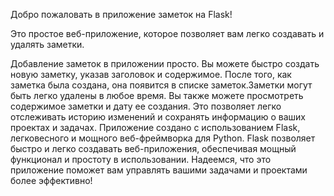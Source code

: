 Добро пожаловать в приложение заметок на Flask!

Это простое веб-приложение, которое позволяет вам легко создавать и удалять заметки.

Добавление заметок в приложении просто. Вы можете быстро создать новую заметку, указав заголовок и содержимое. После того, как заметка была создана, она появится в списке заметок.Заметки могут быть легко удалены в любое время.
Вы также можете просмотреть содержимое заметки и дату ее создания. Это позволяет легко отслеживать историю изменений и сохранять информацию о ваших проектах и задачах.
Приложение создано с использованием Flask, легковесного и мощного веб-фреймворка для Python. Flask позволяет быстро и легко создавать веб-приложения, обеспечивая мощный функционал и простоту в использовании.
Надеемся, что это приложение поможет вам управлять вашими задачами и проектами более эффективно!
